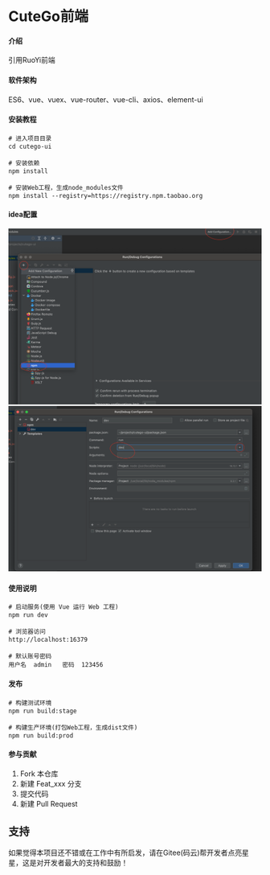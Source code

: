 # CuteGo前端

#### 介绍
引用RuoYi前端

#### 软件架构
ES6、vue、vuex、vue-router、vue-cli、axios、element-ui


#### 安装教程

```
# 进入项目目录
cd cutego-ui

# 安装依赖
npm install

# 安装Web工程，生成node_modules文件
npm install --registry=https://registry.npm.taobao.org
```
#### idea配置
![RunConfig1](docs/images/RunConfig1.png)
![RunConfig2](docs/images/RunConfig2.png)

#### 使用说明

```
# 启动服务(使用 Vue 运行 Web 工程)
npm run dev

# 浏览器访问
http://localhost:16379

# 默认账号密码
用户名  admin   密码  123456
```

#### 发布

```
# 构建测试环境
npm run build:stage

# 构建生产环境(打包Web工程，生成dist文件)
npm run build:prod
```

#### 参与贡献

1.  Fork 本仓库
2.  新建 Feat_xxx 分支
3.  提交代码
4.  新建 Pull Request

## 支持
如果觉得本项目还不错或在工作中有所启发，请在Gitee(码云)帮开发者点亮星星，这是对开发者最大的支持和鼓励！
